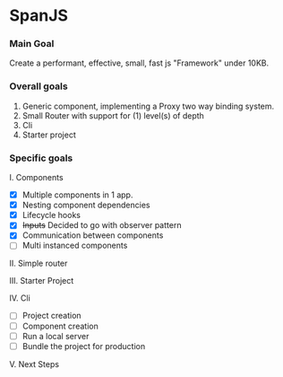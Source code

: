 # SpanJS

### Main Goal

Create a performant, effective, small, fast js "Framework" under 10KB.


### Overall goals

1. Generic component, implementing a Proxy two way binding system.
2. Small Router with support for (1) level(s) of depth 
3. Cli
4. Starter project


### Specific goals

I. Components
 * [x] Multiple components in 1 app.
 * [x] Nesting component dependencies
 * [x] Lifecycle hooks 
 * [x] ~~Inputs~~ Decided to go with observer pattern
 * [x] Communication between components
 * [ ] Multi instanced components

II. Simple router

III. Starter Project

IV. Cli
 * [ ] Project creation
 * [ ] Component creation
 * [ ] Run a local server
 * [ ] Bundle the project for production
    
V. Next Steps
    
